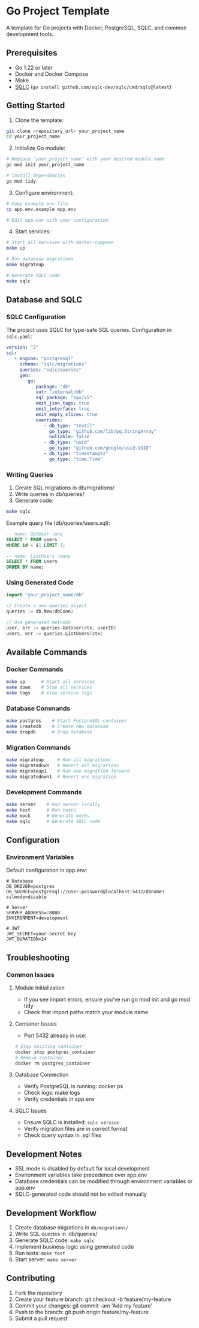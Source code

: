 # Go Project Template

A template for Go projects with Docker, PostgreSQL, SQLC, and common development tools.

## Prerequisites

- Go 1.22 or later
- Docker and Docker Compose
- Make
- [SQLC](https://sqlc.dev/) (`go install github.com/sqlc-dev/sqlc/cmd/sqlc@latest`)

## Getting Started

1. Clone the template:
```bash
git clone <repository_url> your_project_name
cd your_project_name
```
2. Initialize Go module:
```bash
# Replace 'your_project_name' with your desired module name
go mod init your_project_name

# Install dependencies
go mod tidy
```

3. Configure environment:
```bash
# Copy example env file
cp app.env.example app.env

# Edit app.env with your configuration
```

4. Start services:
```bash
# Start all services with docker-compose
make up

# Run database migrations
make migrateup

# Generate SQLC code
make sqlc
```

## Database and SQLC
### SQLC Configuration
The project uses SQLC for type-safe SQL queries. Configuration in `sqlc.yaml`:
```yaml
version: "2"
sql:
   - engine: "postgresql"
     schema: "sqlc/migrations"
     queries: "sqlc/queries"
     gen:
        go:
           package: "db"
           out: "internal/db"
           sql_package: "pgx/v5"
           emit_json_tags: true
           emit_interface: true
           emit_empty_slices: true
           overrides:
              - db_type: "text[]"
                go_type: "github.com/lib/pq.StringArray"
                nullable: false
              - db_type: "uuid"
                go_type: "github.com/google/uuid.UUID"
              - db_type: "timestamptz"
                go_type: "time.Time"
```
### Writing Queries
1. Create SQL migrations in db/migrations/
2. Write queries in db/queries/
3. Generate code:
```bash
make sqlc
```
Example query file (db/queries/users.sql):
```sql
-- name: GetUser :one
SELECT * FROM users
WHERE id = $1 LIMIT 1;

-- name: ListUsers :many
SELECT * FROM users
ORDER BY name;
```

### Using Generated Code
```go
import "your_project_name/db"

// Create a new queries object
queries := db.New(dbConn)

// Use generated methods
user, err := queries.GetUser(ctx, userID)
users, err := queries.ListUsers(ctx)
```

## Available Commands
### Docker Commands
```bash
make up      # Start all services
make down    # Stop all services
make logs    # View service logs
```
### Database Commands
```bash
make postgres    # Start PostgreSQL container
make createdb    # Create new database
make dropdb      # Drop database
```
### Migration Commands
```bash
make migrateup     # Run all migrations
make migratedown   # Revert all migrations
make migrateup1    # Run one migration forward
make migratedown1  # Revert one migration
```
### Development Commands
```bash
make server    # Run server locally
make test      # Run tests
make mock      # Generate mocks
make sqlc      # Generate SQLC code
```

## Configuration
### Environment Variables
Default configuration in app.env:
```env
# Database
DB_DRIVER=postgres
DB_SOURCE=postgresql://user:password@localhost:5432/dbname?sslmode=disable

# Server
SERVER_ADDRESS=:8080
ENVIRONMENT=development

# JWT
JWT_SECRET=your-secret-key
JWT_DURATION=24
```

## Troubleshooting
### Common Issues
1. Module Initialization

   * If you see import errors, ensure you've run go mod init and go mod tidy
   * Check that import paths match your module name

2. Container Issues
   * Port 5432 already in use:
   ```bash
   # Stop existing container
   docker stop postgres_container
   # Remove container
   docker rm postgres_container
    ```
3. Database Connection
   * Verify PostgreSQL is running: docker ps
   * Check logs: make logs
   * Verify credentials in app.env
4. SQLC Issues
   * Ensure SQLC is installed: `sqlc version`
   * Verify migration files are in correct format
   * Check query syntax in .sql files

## Development Notes

* SSL mode is disabled by default for local development
* Environment variables take precedence over app.env
* Database credentials can be modified through environment variables or app.env
* SQLC-generated code should not be edited manually

## Development Workflow

1. Create database migrations in `db/migrations/`
2. Write SQL queries in` `db/queries/`
3. Generate SQLC code: `make sqlc`
4. Implement business logic using generated code
5. Run tests: `make test`
6. Start server: `make server`

## Contributing
1. Fork the repository
2. Create your feature branch: git checkout -b feature/my-feature
3. Commit your changes: git commit -am 'Add my feature'
4. Push to the branch: git push origin feature/my-feature
5. Submit a pull request